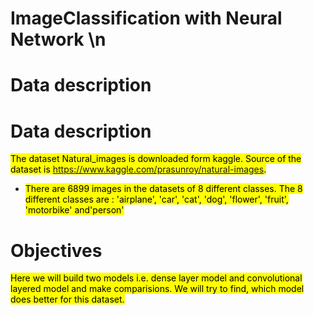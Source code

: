 # ImageClassification with Neural Network \n 
# Data description
# Data description
<mark> The dataset Natural_images is downloaded form kaggle. Source of the dataset is https://www.kaggle.com/prasunroy/natural-images.
- <mark> There are 6899 images in the datasets of 8 different classes. The 8 different classes are : 'airplane', 'car', 'cat', 'dog', 'flower', 'fruit', 'motorbike' and'person'
# Objectives
<mark> Here we will build two models i.e. dense layer model and convolutional layered model and make comparisions. We will try to find, which model does better for this dataset. 
